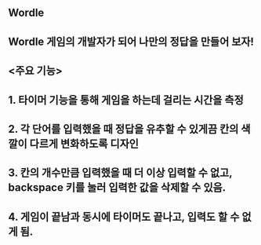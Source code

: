 ## **Wordle**

## Wordle 게임의 개발자가 되어 나만의 정답을 만들어 보자!

## <주요 기능>

## 1. 타이머 기능을 통해 게임을 하는데 걸리는 시간을 측정
## 2. 각 단어를 입력했을 때 정답을 유추할 수 있게끔 칸의 색깔이 다르게 변화하도록 디자인
## 3. 칸의 개수만큼 입력했을 때 더 이상 입력할 수 없고, backspace 키를 눌러 입력한 값을 삭제할 수 있음.
## 4. 게임이 끝남과 동시에 타이머도 끝나고, 입력도 할 수 없게 됨.
